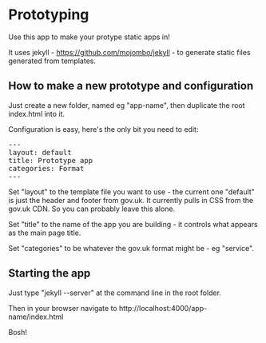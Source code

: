 Prototyping
===========

Use this app to make your protype static apps in!

It uses jekyll - https://github.com/mojombo/jekyll - to generate static files generated from templates.

## How to make a new prototype and configuration

Just create a new folder, named eg "app-name", then duplicate the root index.html into it.

Configuration is easy, here's the only bit you need to edit:

<pre>
---
layout: default
title: Prototype app
categories: Format
---
</pre>

Set "layout" to the template file you want to use - the current one "default" is just the header and footer from gov.uk. It currently pulls in CSS from the gov.uk CDN. So you can probably leave this alone.

Set "title" to the name of the app you are building - it controls what appears as the main page title.

Set "categories" to be whatever the gov.uk format might be - eg "service".

## Starting the app

Just type "jekyll --server" at the command line in the root folder.

Then in your browser navigate to http://localhost:4000/app-name/index.html

Bosh!